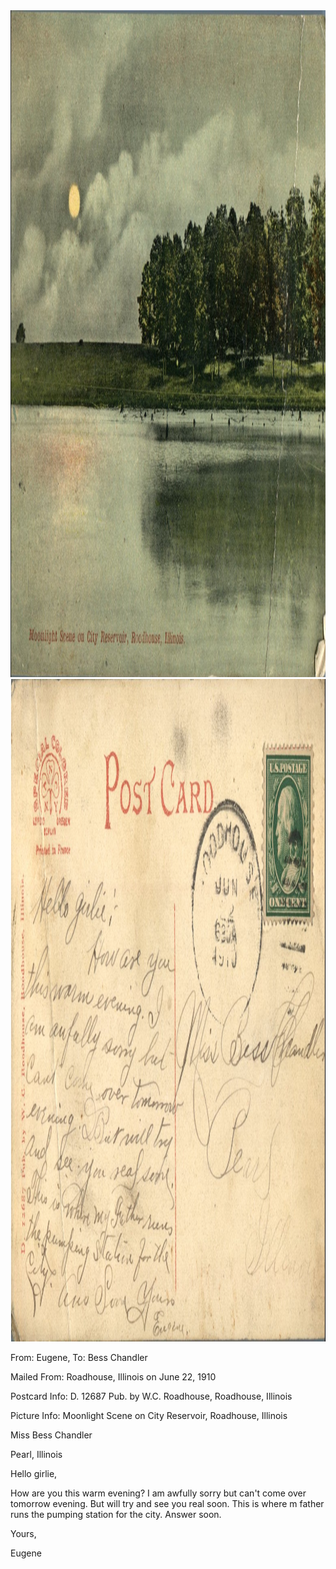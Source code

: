 <html><body><a href="/wp-content/uploads/2014/06/postcard-2014-20140602_17031239_0418.jpg"><img class="alignnone size-full wp-image-1002" src="/wp-content/uploads/2014/06/postcard-2014-20140602_17031239_0418.jpg" alt="postcard-2014-20140602_17031239_0418" width="1514" height="1067"></a> <a href="/wp-content/uploads/2014/06/postcard-2014-20140602_17032512_0419.jpg"><img class="alignnone size-full wp-image-1003" src="/wp-content/uploads/2014/06/postcard-2014-20140602_17032512_0419.jpg" alt="postcard-2014-20140602_17032512_0419" width="1559" height="1060"></a>



From: Eugene, To: Bess Chandler

Mailed From: Roadhouse, Illinois on June 22, 1910

Postcard Info: D. 12687 Pub. by W.C. Roadhouse, Roadhouse, Illinois

Picture Info: Moonlight Scene on City Reservoir, Roadhouse, Illinois



Miss Bess Chandler

Pearl, Illinois



Hello girlie,

How are you this warm evening? I am awfully sorry but can't come over tomorrow evening. But will try and see you real soon. This is where m father runs the pumping station for the city. Answer soon.

Yours,

Eugene</body></html>